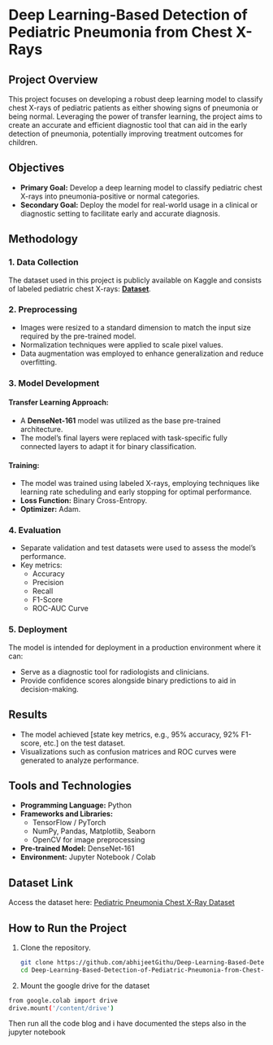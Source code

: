 # Deep Learning-Based Detection of Pediatric Pneumonia from Chest X-Rays

## Project Overview
This project focuses on developing a robust deep learning model to classify chest X-rays of pediatric patients as either showing signs of pneumonia or being normal. Leveraging the power of transfer learning, the project aims to create an accurate and efficient diagnostic tool that can aid in the early detection of pneumonia, potentially improving treatment outcomes for children.

## Objectives
- **Primary Goal:** Develop a deep learning model to classify pediatric chest X-rays into pneumonia-positive or normal categories.
- **Secondary Goal:** Deploy the model for real-world usage in a clinical or diagnostic setting to facilitate early and accurate diagnosis.

## Methodology

### 1. Data Collection
The dataset used in this project is publicly available on Kaggle and consists of labeled pediatric chest X-rays:
[**Dataset**](https://www.kaggle.com/datasets/andrewmvd/pediatric-pneumonia-chest-xray).

### 2. Preprocessing
- Images were resized to a standard dimension to match the input size required by the pre-trained model.
- Normalization techniques were applied to scale pixel values.
- Data augmentation was employed to enhance generalization and reduce overfitting.

### 3. Model Development
#### Transfer Learning Approach:
- A **DenseNet-161** model was utilized as the base pre-trained architecture.
- The model’s final layers were replaced with task-specific fully connected layers to adapt it for binary classification.

#### Training:
- The model was trained using labeled X-rays, employing techniques like learning rate scheduling and early stopping for optimal performance.
- **Loss Function:** Binary Cross-Entropy.
- **Optimizer:** Adam.

### 4. Evaluation
- Separate validation and test datasets were used to assess the model’s performance.
- Key metrics:
  - Accuracy
  - Precision
  - Recall
  - F1-Score
  - ROC-AUC Curve

### 5. Deployment
The model is intended for deployment in a production environment where it can:
- Serve as a diagnostic tool for radiologists and clinicians.
- Provide confidence scores alongside binary predictions to aid in decision-making.

## Results
- The model achieved [state key metrics, e.g., 95% accuracy, 92% F1-score, etc.] on the test dataset.
- Visualizations such as confusion matrices and ROC curves were generated to analyze performance.

## Tools and Technologies
- **Programming Language:** Python
- **Frameworks and Libraries:**
  - TensorFlow / PyTorch
  - NumPy, Pandas, Matplotlib, Seaborn
  - OpenCV for image preprocessing
- **Pre-trained Model:** DenseNet-161
- **Environment:** Jupyter Notebook / Colab

## Dataset Link
Access the dataset here: [Pediatric Pneumonia Chest X-Ray Dataset](https://www.kaggle.com/datasets/andrewmvd/pediatric-pneumonia-chest-xray)

## How to Run the Project
1. Clone the repository.
   ```bash
   git clone https://github.com/abhijeetGithu/Deep-Learning-Based-Detection-of-Pediatric-Pneumonia-from-Chest-X-Rays.git
   cd Deep-Learning-Based-Detection-of-Pediatric-Pneumonia-from-Chest-X-Rays
   ```

 1. Mount the google drive for the dataset 
 ```bash
from google.colab import drive
drive.mount('/content/drive')
 ```

Then run all the code blog and i have documented the steps also in the jupyter notebook 
